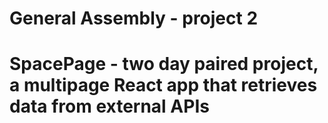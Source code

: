 # General Assembly - project 2 
# SpacePage - two day paired project, a multipage React app that retrieves data from external APIs
